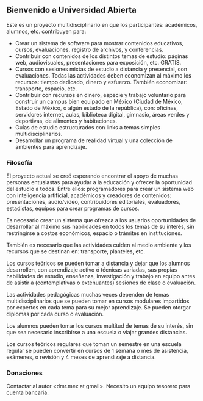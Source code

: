 ## Bienvenido a Universidad Abierta

Este es un proyecto multidisciplinario en que los participantes: académicos, alumnos, etc. contribuyen para:

- Crear un sistema de software para mostrar contenidos educativos, cursos, evaluaciones, registro de archivos, y conferencias.
- Contribuir con contenidos de los distintos temas de estudio: páginas web, audiovisuales, presentaciones para exposición, etc. GRATIS.
- Cursos con sesiones mixtas de estudio a distancia y presencial, con evaluaciones. Todas las actividades deben economizan al máximo los recursos: tiempo dedicado, dinero y esfuerzo. También economizar: transporte, espacio, etc.
- Contribuir con recursos en dinero, especie y trabajo voluntario para construir un campus bien equipado en México (Ciudad de México, Estado de México, o algún estado de la república), con: oficinas, servidores internet, aulas, biblioteca digital, gimnasio, áreas verdes y deportivas, de alimentos y habitaciones. 
- Guías de estudio estructurados con links a temas simples multidisciplinarios.
- Desarrollar un programa de realidad virtual y una colección de ambientes para aprendizaje.

### Filosofía

El proyecto actual se creó esperando encontrar el apoyo de muchas personas entusiastas para ayudar a la educación y ofrecer la oportunidad del estudio a todos. Entre ellos: programadores para crear un sistema web con inteligencia artificial, académicos y creadores de contenidos: presentaciones, audio/video, contribuidores editoriales, evaluadores, estadistas, equipos para crear programas de cursos.

Es necesario crear un sistema que ofrezca a los usuarios oportunidades de desarrollar al máximo sus habilidades en todos los temas de su interés, sin restringirse a costos económicos, espacio o trámites en instituciones. 

También es necesario que las actividades cuiden al medio ambiente y los recursos que se destinan en: transporte, planteles, etc.

Los cursos teóricos se pueden tomar a distancia y dejar que los alumnos desarrollen, con aprendizaje activo ó  técnicas variadas, sus propias habilidades de estudio, enseñanza, investigación y trabajo en equipo antes de asistir a (contemplativas o extenuantes) sesiones de clase o evaluación.

Las actividades pedagógicas muchas veces dependen de temas multidisciplinarios que se pueden tomar en cursos modulares impartidos por expertos en cada tema para su mejor aprendizaje. Se pueden otorgar diplomas por cada curso o evaluación.

Los alumnos pueden tomar los cursos multitud de temas de su interés, sin que sea necesario inscribirse a una escuela o viajar grandes distancias.

Los cursos teóricos regulares que toman un semestre en una escuela regular se pueden convertir en cursos de 1 semana o mes de asistencia, exámenes, o revisión y 4 meses de aprendizaje a distancia.

### Donaciones

Contactar al autor <dmr.mex at gmail>. Necesito un equipo tesorero para cuenta bancaria.
